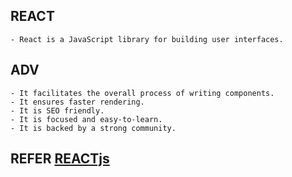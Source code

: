 ## REACT
    - React is a JavaScript library for building user interfaces.

## ADV 
    - It facilitates the overall process of writing components.
    - It ensures faster rendering.
    - It is SEO friendly.
    - It is focused and easy-to-learn.
    - It is backed by a strong community.

## REFER [REACTjs](https://www.google.com/url?sa=t&rct=j&q=&esrc=s&source=web&cd=&cad=rja&uact=8&ved=2ahUKEwjm2ZqYz-XqAhXVbn0KHSz-CKUQFjAAegQIARAC&url=https%3A%2F%2Freactjs.org%2F&usg=AOvVaw26YbpVhaFnAB4A6G8-4uAs)
